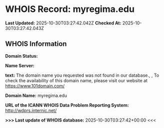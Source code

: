 # WHOIS Record: myregima.edu

**Last Updated:** 2025-10-30T03:27:42.042Z
**Checked At:** 2025-10-30T03:27:42.043Z

## WHOIS Information

**Domain Status:** 

**Name Server:** 

**text:** The domain name you requested was not found in our database., , To check the availability of this domain name, please visit our website at https://www.101domain.com/

**Domain Name:** myregima.edu

**URL of the ICANN WHOIS Data Problem Reporting System:** http://wdprs.internic.net/

**>>> Last update of WHOIS database:** 2025-10-30T03:27:42+00:00 <<<


